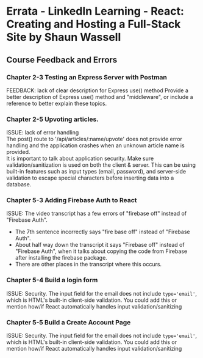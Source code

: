 # Errata - LinkedIn Learning - React: Creating and Hosting a Full-Stack Site by Shaun Wassell
## Course Feedback and Errors

### Chapter 2-3 Testing an Express Server with Postman
FEEDBACK: lack of clear description for Express use() method
Provide a better description of Express use() method and "middleware", or include a reference to better explain these topics.

### Chapter 2-5 Upvoting articles.<br>
ISSUE: lack of error handling<br>
The post() route to '/api/articles/:name/upvote' does not provide error handling and the application crashes when an unknown article name is provided.<br>
It is important to talk about application security. Make sure validation/sanitization is used on both the client & server. This can be using built-in features such as input types (email, password), and server-side validation to escape special characters before inserting data into a database.

### Chapter 5-3 Adding Firebase Auth to React
ISSUE: The video transcript has a few errors of "firebase off" instead of "Firebase Auth". 
- The 7th sentence incorrectly says "fire base off" instead of "Firebase Auth".
- About half way down the transcript it says "Firebase off" instead of "Firebase Auth", when it talks about copying the code from Firebase after installing the firebase package.
- There are other places in the transcript where this occurs.

### Chapter 5-4 Build a login form
ISSUE: Security. The input field for the email does not include `type='email'`, which is HTML's built-in client-side validation. You could add this or mention how/if React automatically handles input validation/sanitizing

### Chapter 5-5 Build a Create Account Page
ISSUE: Security. The input field for the email does not include `type='email'`, which is HTML's built-in client-side validation. You could add this or mention how/if React automatically handles input validation/sanitizing
